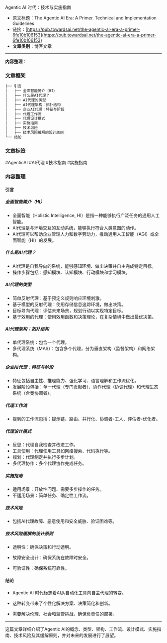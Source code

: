 Agentic AI 时代：技术与实施指南
    
- 原文标题：The Agentic AI Era: A Primer. Technical and Implementation Guidelines
- 链接：[https://pub.towardsai.net/the-agentic-ai-era-a-primer-6fe10b106153](https://pub.towardsai.net/the-agentic-ai-era-a-primer-6fe10b106153)
- **文章类别**：博客文章
    

---

**内容整理**：

### 文章框架

```markdown
├── 引言
│   ├── 全面智能简介（HI）
│   ├── 什么是AI代理？
│   ├── AI代理的类型
│   ├── AI代理架构：拓扑结构
│   ├── 企业AI代理：特征与阶段
│   ├── 代理工作流
│   ├── 代理设计模式
│   ├── 实施指南
│   ├── 技术风险
│   ├── 技术风险缓解的设计原则
└── 结论
```

### 文章标签

#AgenticAI #AI代理 #技术指南 #实施指南

### 内容整理

#### 引言

##### 全面智能简介（HI）

- 全面智能（Holistic Intelligence, HI）是指一种能够执行广泛任务的通用人工智能。
- AI代理是与环境交互的互动系统，能够执行符合人类意图的动作。
- AI代理可以帮助企业管理人力和数字劳动力，推动通用人工智能（AGI）或全面智能（HI）的发展。
    

##### 什么是AI代理？

- AI代理是自我导向的系统，能够感知环境、做出决策并自主完成特定目标。
- 操作步骤包括：感知模块、认知模块、行动模块和学习模块。
    

##### AI代理的类型

- 简单反射代理：基于预定义规则响应环境刺激。
- 基于模型的反射代理：使用存储信息追踪环境，做出决策。
- 目标导向代理：评估未来场景，规划行动以实现特定目标。
- 基于效用的代理：使用效用函数和决策理论，在复杂情境中做出最优决策。
    

##### AI代理架构：拓扑结构

- 单代理系统：包含一个代理。
- 多代理系统（MAS）：包含多个代理，分为垂直架构（监督架构）和网络架构。
    

##### 企业AI代理：特征与阶段

- 特征包括自主性、推理能力、强化学习、语言理解和工作流优化。
- 发展阶段包括：单一代理（专门贡献者）、协作代理（协调代理）和代理生态系统（合奏协调者）。
    

##### 代理工作流

- 提到的工作流包括：提示链、路由、并行化、协调者-工人、评估者-优化者。
    

##### 代理设计模式

- 反思：代理自我检查并改进工作。
- 工具使用：代理使用工具如网络搜索、代码执行等。
- 规划：代理制定并执行多步计划。
- 多代理协作：多个代理协作完成任务。
    

##### 实施指南

- 适用场景：开放性问题、需要多步操作的任务。
- 不适用场景：简单任务、确定性工作流。
    

##### 技术风险

- 包括AI代理故障、恶意使用和安全威胁、验证困难等。
    

##### 技术风险缓解的设计原则

- 透明性：确保决策和行动透明。
    
- 故障安全设计：确保系统在故障时安全。
    
- 可验证性：确保系统可靠性。
    

#### 结论

- Agentic AI 时代标志着AI从自动化工具向自主代理的转变。
    
- 这种转变带来了个性化解决方案、决策简化和创新。
    
- 需要解决伦理、社会和监管挑战，确保负责任的部署。
    

---

这篇文章详细介绍了Agentic AI的概念、类型、架构、工作流、设计模式、实施指南、技术风险及其缓解原则，并对未来的发展进行了展望。